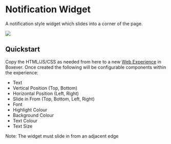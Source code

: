 # Notification Widget
A notification style widget which slides into a corner of the page.

![](notification.gif)

## Quickstart
Copy the HTML/JS/CSS as needed from here to a new [Web Experience](https://documentation.boxever.com/docs/using-custom-code) in Boxever. Once created the following will be configurable components within the experience:
- Text
- Vertical Position (Top, Bottom)
- Horizontal Position (Left, Right)
- Slide in From (Top, Bottom, Left, Right)
- Font
- Highlight Colour
- Background Colour
- Text Colour
- Text Size

Note: The widget must slide in from an adjacent edge
